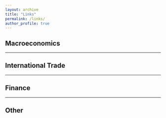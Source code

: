 ```yaml
---
layout: archive
title: "Links"
permalink: /links/
author_profile: true
---
```




Macroeconomics
---



---

International Trade
---



---

Finance
---





---


Other
---